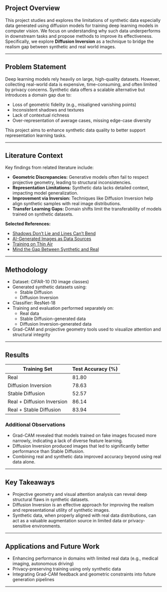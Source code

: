 ## Project Overview

This project studies and explores the limitations of synthetic data especially data generated using diffusion models for training deep learning models in computer vision. We focus on understanding why such data underperforms in downstream tasks and propose methods to improve its effectiveness. Specifically, we explore **Diffusion Inversion** as a technique to bridge the realism gap between synthetic and real world images.

---

## Problem Statement

Deep learning models rely heavily on large, high-quality datasets. However, collecting real-world data is expensive, time-consuming, and often limited by privacy concerns. Synthetic data offers a scalable alternative but introduces a domain gap due to:

- Loss of geometric fidelity (e.g., misaligned vanishing points)
- Inconsistent shadows and textures
- Lack of contextual richness
- Over-representation of average cases, missing edge-case diversity

This project aims to enhance synthetic data quality to better support representation learning tasks.

---

## Literature Context

Key findings from related literature include:

- **Geometric Discrepancies:** Generative models often fail to respect projective geometry, leading to structural inconsistencies.
- **Representation Limitations:** Synthetic data lacks detailed context, impacting model generalization.
- **Improvement via Inversion:** Techniques like Diffusion Inversion help align synthetic samples with real image distributions.
- **Transfer Learning Gaps:** Domain shifts limit the transferability of models trained on synthetic datasets.

**Selected References:**
- [Shadows Don’t Lie and Lines Can’t Bend](https://projective-geometry.github.io/)
- [AI-Generated Images as Data Sources](https://arxiv.org/pdf/2310.01830)
- [Training on Thin Air](https://sites.google.com/view/diffusion-inversion)
- [Mind the Gap Between Synthetic and Real](https://arxiv.org/pdf/2405.03243)

---

## Methodology

- Dataset: CIFAR-10 (10 image classes)
- Generated synthetic datasets using:
  - Stable Diffusion
  - Diffusion Inversion
- Classifier: ResNet-18
- Training and evaluation performed separately on:
  - Real data
  - Stable Diffusion-generated data
  - Diffusion Inversion-generated data
- Grad-CAM and projective geometry tools used to visualize attention and structural integrity

---

## Results

| Training Set                | Test Accuracy (%) |
|----------------------------|-------------------|
| Real                       | 81.80             |
| Diffusion Inversion        | 78.63             |
| Stable Diffusion           | 52.57             |
| Real + Diffusion Inversion | 86.14             |
| Real + Stable Diffusion    | 83.94             |

### Additional Observations

- Grad-CAM revealed that models trained on fake images focused more narrowly, indicating a lack of diverse feature learning.
- Diffusion Inversion produced images that led to significantly better performance than Stable Diffusion.
- Combining real and synthetic data improved accuracy beyond using real data alone.

---

## Key Takeaways

- Projective geometry and visual attention analysis can reveal deep structural flaws in synthetic datasets.
- Diffusion Inversion is an effective approach for improving the realism and representational utility of synthetic images.
- Synthetic data, when properly aligned with real data distributions, can act as a valuable augmentation source in limited data or privacy-sensitive environments.

---

## Applications and Future Work

- Enhancing performance in domains with limited real data (e.g., medical imaging, autonomous driving)
- Privacy-preserving training using only synthetic data
- Integrating Grad-CAM feedback and geometric constraints into future generation pipelines

---

